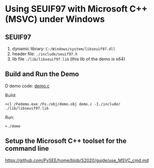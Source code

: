# Using SEUIF97 with Microsoft C++ (MSVC) under Windows

## SEUIF97 

1. dynamic library:  `C:/Windows/system/libseuif97.dll`
2. header file: `./include/seuif97.h`
3. lib file `./lib/libseuif97.lib` (this lib of the demo is x64)

## Build and Run the Demo
D
demo code: [demo.c](./demo.c)

Build:

```
>cl /Fedemo.exe /Fo./obj/demo.obj demo.c -I./include/  ./lib/libseuif97.lib
```

Run:

```
>./demo
```

## Setup the Microsoft C++ toolset for the command line

https://github.com/PySEE/home/blob/S2020/guide/use_MSVC_cmd.md